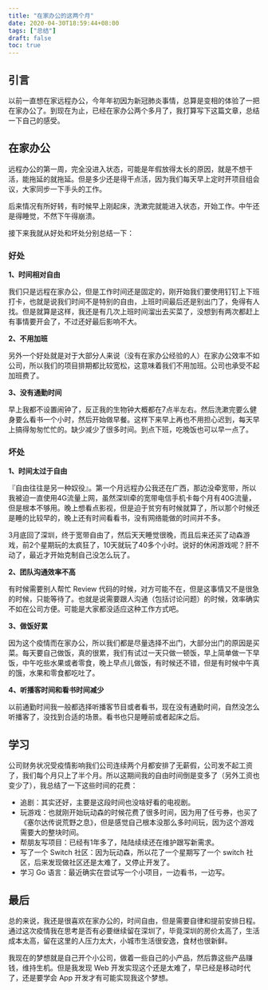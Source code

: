 ```yaml
---
title: "在家办公的这两个月"
date: 2020-04-30T18:59:44+08:00
tags: ["总结"] 
draft: false
toc: true
---
```


## 引言

以前一直想在家远程办公，今年年初因为新冠肺炎事情，总算是变相的体验了一把在家办公了。到现在为止，已经在家办公两个多月了，我打算写下这篇文章，总结一下自己的感受。

## 在家办公

远程办公的第一周，完全没进入状态，可能是年假放得太长的原因，就是不想干活，能拖延的就拖延。但是多少还是得干点活，因为我们每天早上定时开项目组会议，大家同步一下手头的工作。

后来情况有所好转，有时候早上刚起床，洗漱完就能进入状态，开始工作。中午还是得睡觉，不然下午得崩溃。

接下来我就从好处和坏处分别总结一下：

<!--more-->

### 好处

**1、时间相对自由**

我们只是远程在家办公，但是工作时间还是固定的，刚开始我们要使用钉钉上下班打卡，也就是说我们时间不是特别的自由，上班时间最后还是别出门了，免得有人找。但是就算是这样，我还是有几次上班时间溜出去买菜了，没想到有两次都赶上有事情要开会了，不过还好最后影响不大。

**2、不用加班**

另外一个好处就是对于大部分人来说（没有在家办公经验的人）在家办公效率不如公司，所以我们的项目排期都比较宽松，这意味着我们不用加班。公司也承受不起加班费了。

**3、没有通勤时间**

早上我都不设置闹钟了，反正我的生物钟大概都在7点半左右。然后洗漱完要么健身要么看书一个小时，然后开始做早餐。这样下来早上再也不用担心迟到，每天早上搞得匆匆忙忙的。缺少减少了很多时间。到点下班，吃晚饭也可以早一点了。

### 坏处

**1、时间太过于自由**

『自由往往是另一种奴役』。第一个月远程办公我还在广西，那边没牵宽带，所以我被迫一直使用4G流量上网，虽然深圳牵的宽带电信手机卡每个月有40G流量，但是根本不够用。晚上想看点影视，但是迫于贫穷有时候就算了，所以那个时候还是睡的比较早的，晚上还有时间看看书，没有网络能做的时间并不多。

3月底回了深圳，终于宽带自由了，然后天天睡觉很晚，而且后来还买了动森游戏，前2个星期玩的太疯狂了，10天就玩了40多个小时。说好的休闲游戏呢？肝不动了，最近才开始克制自己没怎么玩了。

**2、团队沟通效率不高**

有时候需要别人帮忙 Review 代码的时候，对方可能不在，但是这事情又不是很急的时候，只能等待了。也就是说需要跟人沟通（包括讨论问题）的时候，效率确实不如在公司方便。可能是大家都没适应这种工作方式吧。

**3、做饭好累**

因为这个疫情而在家办公，所以我们都是尽量选择不出门，大部分出门的原因是买菜。每天要自己做饭，真的很累，我们有试过一天只做一顿饭，早上简单做一下早饭，中午吃些水果或者零食，晚上早点儿做饭，有时候还不错，但是有时候中午真的饿，水果和零食都吃吐了。

**4、听播客时间和看书时间减少**

以前通勤时间我一般都选择听播客节目或者看书，现在没有通勤时间，自然没怎么听播客了，没找到合适的场景。看书也只是睡前或者起床之后。

## 学习

公司财务状况受疫情影响我们公司连续两个月都安排了无薪假，公司发不起工资了，我们每个月只上了半个月。所以这期间我的自由时间倒是变多了（另外工资也变少了），我总结了一下这些时间的花费：

- 追剧：其实还好，主要是这段时间也没啥好看的电视剧。
- 玩游戏：也就刚开始玩动森的时候花费了很多时间，因为用了任亏券，也买了《塞尔达传说荒野之息》，但是感觉自己根本没那么多时间玩，因为这个游戏需要大的整块时间。
- 帮朋友写项目：已经有1年多了，陆陆续续还在维护跟写新需求。
- 写了一个 Switch 社区：因为玩动森，所以花了一个星期写了一个 switch 社区，后来发现做社区还是太难了，又停止开发了。
- 学习 Go 语言：最近确实在尝试写一个小项目，一边看书，一边写。


## 最后

总的来说，我还是很喜欢在家办公的，时间自由，但是需要自律和提前安排日程。通过这次疫情我在思考是否有必要继续留在深圳了，毕竟深圳的房价太高了，生活成本太高，留在这里的人压力太大，小城市生活很安逸，食材也很新鲜。

我现在的梦想就是自己开个小公司，做着一些自己的小产品，然后靠这些产品赚钱，维持生机。但是我发现 Web 开发实现这个还是太难了，早已经是移动时代了，还是要学会 App 开发才有可能实现我这个梦想。